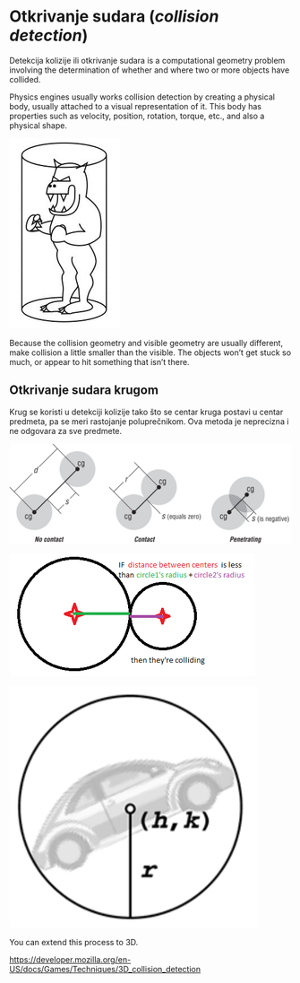# Otkrivanje sudara (*collision detection*)

Detekcija kolizije ili otkrivanje sudara is a computational geometry problem involving the determination of whether and where two or more objects have collided.

Physics engines usually works collision detection by creating a physical body, usually attached to a visual representation of it. This body has properties such as velocity, position, rotation, torque, etc., and also a physical shape.

![kolizija-cilindar](slike/kolizija-cilindar.png)

Because the collision geometry and visible geometry are usually different, make collision a little smaller than the visible. The objects won’t get stuck so much, or appear to hit something that isn’t there.

## Otkrivanje sudara krugom

Krug se koristi u detekciji kolizije tako što se centar kruga postavi u centar predmeta, pa se meri rastojanje poluprečnikom. Ova metoda je neprecizna i ne odgovara za sve predmete.

![kolizija-kruznica](slike/kolizija-kruznica.png)

![circle_collide](slike/circle_collide.png)

![kolizija-krug](slike/kolizija-krug.png)

You can extend this process to 3D.

https://developer.mozilla.org/en-US/docs/Games/Techniques/3D_collision_detection
